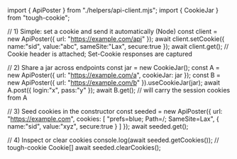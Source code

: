 import { ApiPoster } from "./helpers/api-client.mjs";
import { CookieJar } from "tough-cookie";

// 1) Simple: set a cookie and send it automatically (Node)
const client = new ApiPoster({ url: "https://example.com/api" });
await client.setCookie({ name:"sid", value:"abc", sameSite:"Lax", secure:true });
await client.get(); // Cookie header is attached; Set-Cookie responses are captured

// 2) Share a jar across endpoints
const jar = new CookieJar();
const A = new ApiPoster({ url: "https://example.com/a", cookieJar: jar });
const B = new ApiPoster({ url: "https://example.com/b" }).useCookieJar(jar);
await A.post({ login:"x", pass:"y" });
await B.get(); // will carry the session cookies from A

// 3) Seed cookies in the constructor
const seeded = new ApiPoster({
  url: "https://example.com",
  cookies: [
    "prefs=blue; Path=/; SameSite=Lax",
    { name:"sid", value:"xyz", secure:true }
  ]
});
await seeded.get();

// 4) Inspect or clear cookies
console.log(await seeded.getCookies());   // tough-cookie Cookie[]
await seeded.clearCookies();